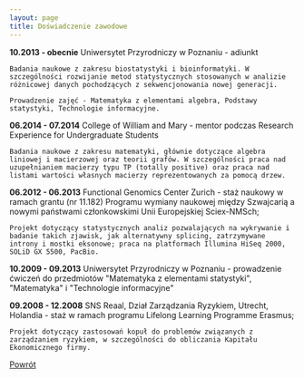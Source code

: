 ```yaml
---
layout: page
title: Doświadczenie zawodowe
---
```


**10.2013 - obecnie**	Uniwersytet Przyrodniczy w Poznaniu - adiunkt
    
    Badania naukowe z zakresu biostatystyki i bioinformatyki. W szczególności rozwijanie metod statystycznych stosowanych w analizie różnicowej danych pochodzących z sekwencjonowania nowej generacji.
    
    Prowadzenie zajęć - Matematyka z elementami algebra, Podstawy statystyki, Technologie informacyjne. 

**06.2014 - 07.2014**	College of William and Mary - mentor podczas Research Experience for Undergraduate Students
    
    Badania naukowe z zakresu matematyki, głównie dotyczące algebra liniowej i macierzowej oraz teorii grafów. W szczególności praca nad uzupełnianiem macierzy typu TP (totally positive) oraz praca nad listami wartości własnych macierzy reprezentowanych za pomocą drzew. 

**06.2012 - 06.2013**	Functional Genomics Center Zurich - staż naukowy w ramach grantu (nr 11.182) Programu wymiany naukowej między Szwajcarią a nowymi państwami członkowskimi Unii Europejskiej Sciex-NMSch;
    
    Projekt dotyczący statystycznych analiz pozwalających na wykrywanie i badanie takich zjawisk, jak alternatywny splicing, zatrzymywane introny i mostki eksonowe; praca na platformach Illumina HiSeq 2000, SOLiD GX 5500, PacBio.

**10.2009 - 09.2013**	Uniwersytet Przyrodniczy w Poznaniu - prowadzenie ćwiczeń do przedmiotów "Matematyka z elementami statystyki", "Matematyka" i "Technologie informacyjne"

**09.2008 - 12.2008**	SNS Reaal, Dział Zarządzania Ryzykiem, Utrecht, Holandia - staż w ramach programu Lifelong Learning Programme Erasmus;
    
    Projekt dotyczący zastosowań kopuł do problemów związanych z zarządzaniem ryzykiem, w szczególności do obliczania Kapitału Ekonomicznego firmy.

[Powrót](/cv)
